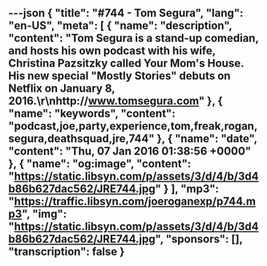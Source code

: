 ---json
{
  "title": "#744 - Tom Segura",
  "lang": "en-US",
  "meta": [
    {
      "name": "description",
      "content": "Tom Segura is a stand-up comedian, and hosts his own podcast with his wife, Christina Pazsitzky called Your Mom's House. His new special \"Mostly Stories\" debuts on Netflix on January 8, 2016.\r\nhttp://www.tomsegura.com"
    },
    {
      "name": "keywords",
      "content": "podcast,joe,party,experience,tom,freak,rogan,segura,deathsquad,jre,744"
    },
    {
      "name": "date",
      "content": "Thu, 07 Jan 2016 01:38:56 +0000"
    },
    {
      "name": "og:image",
      "content": "https://static.libsyn.com/p/assets/3/d/4/b/3d4b86b627dac562/JRE744.jpg"
    }
  ],
  "mp3": "https://traffic.libsyn.com/joeroganexp/p744.mp3",
  "img": "https://static.libsyn.com/p/assets/3/d/4/b/3d4b86b627dac562/JRE744.jpg",
  "sponsors": [],
  "transcription": false
}
---
<episode-header />

<timemark seconds="0" />

<transcribe-call-to-action />

<episode-footer />